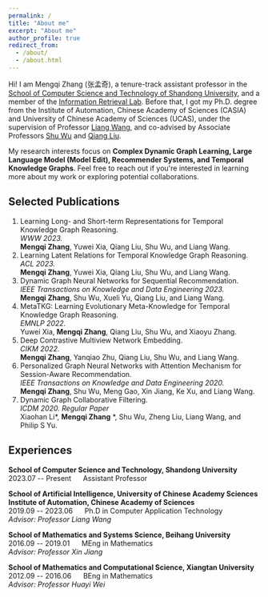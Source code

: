 ```yaml
---
permalink: /
title: "About me"
excerpt: "About me"
author_profile: true
redirect_from: 
  - /about/
  - /about.html
---
```


Hi! I am Mengqi Zhang (张孟奇), a tenure-track assistant professor in the [School of Computer Science and Technology of Shandong University](https://www.cs.sdu.edu.cn/),
and a member of the [Information Retrieval Lab](https://ir.sdu.edu.cn/index_en.htm). Before that, I got my Ph.D. degree from the Institute of Automation, 
Chinese Academy of Sciences (CASIA) and University of Chinese Academy of Sciences (UCAS), under the supervision of Professor 
[Liang Wang](https://scholar.google.com.hk/citations?user=8kzzUboAAAAJ&hl=zh-CN), and co-advised by 
Associate Professors [Shu Wu](https://scholar.google.com.hk/citations?user=qVge6YYAAAAJ&hl=zh-CN) and 
[Qiang Liu](https://scholar.google.com.hk/citations?user=D-lKLcMAAAAJ&hl=zh-CN). 

My research interests focus on **Complex Dynamic Graph Learning, Large Language Model (Model Edit), Recommender Systems, 
and Temporal Knowledge Graphs**. Feel free to reach out if you're interested in learning more about my work 
or exploring potential collaborations. 

Selected Publications
------
1. Learning Long- and Short-term Representations for Temporal Knowledge Graph Reasoning.<br>
   *WWW 2023.* <br>
   **Mengqi Zhang**, Yuwei Xia, Qiang Liu, Shu Wu, and Liang Wang.
2. Learning Latent Relations for Temporal Knowledge Graph Reasoning.<br>
   *ACL 2023.* <br>
   **Mengqi Zhang**, Yuwei Xia, Qiang Liu, Shu Wu, and Liang Wang. 
3. Dynamic Graph Neural Networks for Sequential Recommendation.<br>
   *IEEE Transactions on Knowledge and Data Engineering 2023.*<br>
   **Mengqi Zhang**, Shu Wu, Xueli Yu, Qiang Liu, and Liang Wang.
4. MetaTKG: Learning Evolutionary Meta-Knowledge for Temporal Knowledge Graph Reasoning.<br>
   *EMNLP 2022.* <br>
   Yuwei Xia, **Mengqi Zhang**, Qiang Liu, Shu Wu, and Xiaoyu Zhang.
5. Deep Contrastive Multiview Network Embedding.<br> 
   *CIKM 2022.*<br>
   **Mengqi Zhang**, Yanqiao Zhu, Qiang Liu, Shu Wu, and Liang Wang.
6. Personalized Graph Neural Networks with Attention Mechanism for Session-Aware Recommendation.<br>
   *IEEE Transactions on Knowledge and Data Engineering 2020.*<br>
   **Mengqi Zhang**, Shu Wu, Meng Gao, Xin Jiang, Ke Xu, and Liang Wang.
7. Dynamic Graph Collaborative Filtering.<br>
   *ICDM 2020. Regular Paper*<br>
   Xiaohan Li*, **Mengqi Zhang** *, Shu Wu, Zheng Liu, Liang Wang, and Philip S Yu.


Experiences
------

**School of Computer Science and Technology, Shandong University**<br>
2023.07 -- Present &nbsp;&nbsp;&nbsp;&nbsp; Assistant Professor 


**School of Artificial Intelligence, University of Chinese Academy Sciences**  
**Institute of Automation, Chinese Academy of Sciences**  
2019.09 -- 2023.06 &nbsp;&nbsp;&nbsp;&nbsp;  Ph.D in Computer Application Technology  
*Advisor: Professor Liang Wang*  

**School of Mathematics and Systems Science, Beihang University**  
2016.09 -- 2019.01 &nbsp;&nbsp;&nbsp;&nbsp; MEng in Mathematics<br>
*Advisor: Professor Xin Jiang*  

**School of Mathematics and Computational Science, Xiangtan University**  
2012.09 -- 2016.06 &nbsp;&nbsp;&nbsp;&nbsp; BEng in Mathematics<br>
*Advisor: Professor Huayi Wei*  




